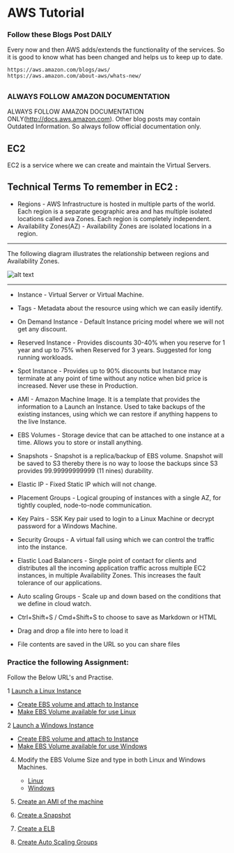 # AWS Tutorial

### Follow these Blogs Post DAILY
Every now and then AWS adds/extends the functionality of the services. So it is good to know what has been changed and helps us to keep up to date.
```
https://aws.amazon.com/blogs/aws/
https://aws.amazon.com/about-aws/whats-new/
```
##

### ALWAYS FOLLOW AMAZON DOCUMENTATION

ALWAYS FOLLOW AMAZON DOCUMENTATION ONLY(http://docs.aws.amazon.com). Other blog posts may contain Outdated Information. So always follow official documentation only.


##


## EC2

EC2 is a service where we can create and maintain the Virtual Servers.

## Technical Terms To remember in EC2 :

 * Regions - AWS Infrastructure is hosted in multiple parts of the world. Each region is a separate geographic area and has multiple isolated locations called ava Zones. Each region is completely independent.
 * Availability Zones(AZ) - Availability Zones are isolated locations in a region.
 * **
  The following diagram illustrates the relationship between regions and Availability Zones.
 
 
![alt text](http://docs.aws.amazon.com/AWSEC2/latest/UserGuide/images/aws_regions.png)

  * **
* Instance -  Virtual Server or Virtual Machine.
* Tags - Metadata about the resource using which we can easily identify.
* On Demand Instance - Default Instance pricing model where we will not get any discount.
* Reserved Instance - Provides discounts 30-40% when you reserve for 1 year and up to 75% when Reserved for 3 years. Suggested for long running workloads.
* Spot Instance - Provides up to 90% discounts but Instance may terminate at any point of time without any notice when bid price is increased. Never use these in Production.
* AMI - Amazon Machine Image. It is a template that provides the information to a Launch an Instance. Used to take backups of the existing instances, using which we can restore if anything happens to the live Instance.
* EBS Volumes - Storage device that can be attached to one instance at a time. Allows you to store or install anything.
* Snapshots - Snapshot is a replica/backup of EBS volume. Snapshot will be saved to S3 thereby there is no way to loose the backups since S3 provides 99.99999999999 (11 nines) durability.
* Elastic IP - Fixed Static IP which will not change.
* Placement Groups - Logical grouping of instances with a single AZ, for tightly coupled, node-to-node communication.
* Key Pairs - SSK Key pair used to login to a Linux Machine or decrypt password for a Windows Machine.
* Security Groups - A virtual fall using which we can control the traffic into the instance.
* Elastic Load Balancers - Single point of contact for clients and distributes all the incoming application traffic across multiple EC2 instances, in multiple Availability Zones. This increases the fault tolerance of our applications.
* Auto scaling Groups - Scale up and down based on the conditions that we define in cloud watch.

  
 * Ctrl+Shift+S / Cmd+Shift+S to choose to save as Markdown or HTML
 * Drag and drop a file into here to load it
 * File contents are saved in the URL so you can share files



### Practice the following Assignment:

Follow the Below URL's and Practise.

 1 [Launch a Linux Instance](http://docs.aws.amazon.com/AWSEC2/latest/UserGuide/EC2_GetStarted.html)
 
 * [Create EBS volume and attach to Instance ](http://docs.aws.amazon.com/AWSEC2/latest/UserGuide/ebs-attaching-volume.html)
 * [Make EBS Volume available for use Linux](http://docs.aws.amazon.com/AWSEC2/latest/UserGuide/ebs-using-volumes.html)
 
 2 [Launch a Windows Instance]( http://docs.aws.amazon.com/AWSEC2/latest/WindowsGuide/EC2_GetStarted.html)
 
  * [Create EBS volume and attach to Instance ](http://docs.aws.amazon.com/AWSEC2/latest/UserGuide/ebs-attaching-volume.html)
  * [Make EBS Volume available for use Windows](http://docs.aws.amazon.com/AWSEC2/latest/WindowsGuide/ebs-using-volumes.html)
  
 4. Modify the EBS Volume Size and type in both Linux and Windows Machines.
    * [Linux](http://docs.aws.amazon.com/AWSEC2/latest/UserGuide/ebs-expand-volume.html)
    * [Windows](http://docs.aws.amazon.com/AWSEC2/latest/WindowsGuide/ebs-expand-volume.html)
3. [Create an AMI of the machine](http://docs.aws.amazon.com/AWSEC2/latest/UserGuide/AMIs.html)

4. [Create a Snapshot](http://docs.aws.amazon.com/AWSEC2/latest/UserGuide/ebs-creating-snapshot.html)
5. [Create a ELB](http://docs.aws.amazon.com/elasticloadbalancing/latest/classic/elb-getting-started.html)
6. [Create Auto Scaling Groups](http://docs.aws.amazon.com/autoscaling/latest/userguide/GettingStartedTutorial.html)



















